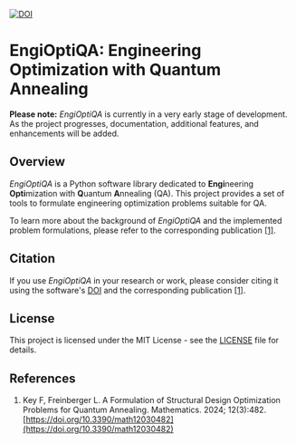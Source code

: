 [![DOI](https://zenodo.org/badge/DOI/10.5281/zenodo.10222618.svg)](https://doi.org/10.5281/zenodo.10222618)
# EngiOptiQA: Engineering Optimization with Quantum Annealing

**Please note:** _EngiOptiQA_ is currently in a very early stage of development. As the project progresses, documentation, additional features, and enhancements will be added. 

## Overview
_EngiOptiQA_ is a Python software library dedicated to **Engi**neering **Opti**mization with **Q**uantum **A**nnealing (QA). 
This project provides a set of tools to formulate engineering optimization problems suitable for QA.

To learn more about the background of _EngiOptiQA_ and the implemented problem formulations, please refer to the corresponding publication [[1]](#pub1).

## Citation

If you use _EngiOptiQA_ in your research or work, please consider citing it using the software's [DOI](https://zenodo.org/doi/10.5281/zenodo.10222617) and the corresponding publication [[1]](#pub1).

## License

This project is licensed under the MIT License - see the [LICENSE](LICENSE) file for details.

## References
  1. <a name="pub1"></a>Key F, Freinberger L. A Formulation of Structural Design Optimization Problems for Quantum Annealing. Mathematics. 2024; 12(3):482. [https://doi.org/10.3390/math12030482](https://doi.org/10.3390/math12030482)
